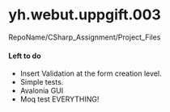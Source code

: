 # yh.webut.uppgift.003
RepoName/CSharp_Assignment/Project_Files

#### Left to do

* Insert Validation at the form creation level.
* Simple tests.
* Avalonia GUI
* Moq test EVERYTHING!
